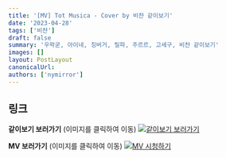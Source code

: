```yaml
---
title: '[MV] Tot Musica - Cover by 비챤 같이보기'
date: '2023-04-28'
tags: ['비챤']
draft: false
summary: '우왁굳, 아이네, 징버거, 릴파, 주르르, 고세구, 비챤 같이보기'
images: []
layout: PostLayout
canonicalUrl:
authors: ['nymirror']
---
```


## 링크

**같이보기 보러가기** (이미지를 클릭하여 이동)
[![같이보기 보러가기](https://cdn.discordapp.com/attachments/1135756712759013437/1135758630910697602/banner.png)](https://cafe.naver.com/steamindiegame/10974062)

**MV 보러가기** (이미지를 클릭하여 이동)
[![MV 시청하기](https://i.ytimg.com/vi/sP0E6y0gWxA/maxresdefault.jpg)](https://youtu.be/sP0E6y0gWxA)
